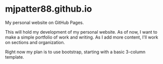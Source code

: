 mjpatter88.github.io
====================

My personal website on GitHub Pages.

This will hold my development of my personal website. As of now, I want to make a simple portfolio of work and writing. As I add more content, I'll work on sections and organization.

Right now my plan is to use bootstrap, starting with a basic 3-column template.
